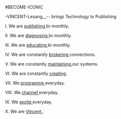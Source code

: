 #BECOME-ICONIC

-VINCENT-Lesang__-- brings Technology to Publishing

I. We are <a href="https://drive.google.com/drive/folders/10GZ-TF8icrb5IkwkoGbpZtSsFEaPhp-J?usp=sharing"> publishing </a> bi-monthly.

II. We are <a href="https://drive.google.com/drive/folders/10GZ-TF8icrb5IkwkoGbpZtSsFEaPhp-J?usp=sharing"> diagnosing </a> bi-monthly.

III. We are <a href="https://drive.google.com/drive/folders/10GZ-TF8icrb5IkwkoGbpZtSsFEaPhp-J?usp=sharing"> educating </a> bi-monthly.

IV. We are constantly <a href="https://drive.google.com/drive/folders/10GZ-TF8icrb5IkwkoGbpZtSsFEaPhp-J?usp=sharing"> brokering </a> connections.

V. We are constantly <a href="https://drive.google.com/drive/folders/10GZ-TF8icrb5IkwkoGbpZtSsFEaPhp-J?usp=sharing"> maintaining </a> our systems.

VI. We are constantly <a href="https://drive.google.com/drive/folders/10GZ-TF8icrb5IkwkoGbpZtSsFEaPhp-J?usp=sharing"> creating</a>.

VII. We <a href="https://drive.google.com/drive/folders/10GZ-TF8icrb5IkwkoGbpZtSsFEaPhp-J?usp=sharing"> programme </a> everyday.

VIII. We <a href="https://drive.google.com/drive/folders/10GZ-TF8icrb5IkwkoGbpZtSsFEaPhp-J?usp=sharing"> channel </a> everyday.

IX. We <a href="https://drive.google.com/drive/folders/10GZ-TF8icrb5IkwkoGbpZtSsFEaPhp-J?usp=sharing"> excite </a> everyday.

X. We are <a href="https://drive.google.com/drive/folders/1SCPLuuEhJSFEz5O7PWe5rrMD9rRf8KfZ"> Vincent </a>.
